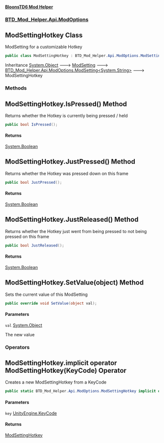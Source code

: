 #### [BloonsTD6 Mod Helper](index.md 'index')
### [BTD_Mod_Helper.Api.ModOptions](index.md#BTD_Mod_Helper.Api.ModOptions 'BTD_Mod_Helper.Api.ModOptions')

## ModSettingHotkey Class

ModSetting for a customizable Hotkey

```csharp
public class ModSettingHotkey : BTD_Mod_Helper.Api.ModOptions.ModSetting<string>
```

Inheritance [System.Object](https://docs.microsoft.com/en-us/dotnet/api/System.Object 'System.Object') &#129106; [ModSetting](BTD_Mod_Helper.Api.ModOptions.ModSetting.md 'BTD_Mod_Helper.Api.ModOptions.ModSetting') &#129106; [BTD_Mod_Helper.Api.ModOptions.ModSetting&lt;](BTD_Mod_Helper.Api.ModOptions.ModSetting_T_.md 'BTD_Mod_Helper.Api.ModOptions.ModSetting<T>')[System.String](https://docs.microsoft.com/en-us/dotnet/api/System.String 'System.String')[&gt;](BTD_Mod_Helper.Api.ModOptions.ModSetting_T_.md 'BTD_Mod_Helper.Api.ModOptions.ModSetting<T>') &#129106; ModSettingHotkey
### Methods

<a name='BTD_Mod_Helper.Api.ModOptions.ModSettingHotkey.IsPressed()'></a>

## ModSettingHotkey.IsPressed() Method

Returns whether the Hotkey is currently being pressed / held

```csharp
public bool IsPressed();
```

#### Returns
[System.Boolean](https://docs.microsoft.com/en-us/dotnet/api/System.Boolean 'System.Boolean')

<a name='BTD_Mod_Helper.Api.ModOptions.ModSettingHotkey.JustPressed()'></a>

## ModSettingHotkey.JustPressed() Method

Returns whether the Hotkey was pressed down on this frame

```csharp
public bool JustPressed();
```

#### Returns
[System.Boolean](https://docs.microsoft.com/en-us/dotnet/api/System.Boolean 'System.Boolean')

<a name='BTD_Mod_Helper.Api.ModOptions.ModSettingHotkey.JustReleased()'></a>

## ModSettingHotkey.JustReleased() Method

Returns whether the Hotkey just went from being pressed to not being pressed on this frame

```csharp
public bool JustReleased();
```

#### Returns
[System.Boolean](https://docs.microsoft.com/en-us/dotnet/api/System.Boolean 'System.Boolean')

<a name='BTD_Mod_Helper.Api.ModOptions.ModSettingHotkey.SetValue(object)'></a>

## ModSettingHotkey.SetValue(object) Method

Sets the current value of this ModSetting

```csharp
public override void SetValue(object val);
```
#### Parameters

<a name='BTD_Mod_Helper.Api.ModOptions.ModSettingHotkey.SetValue(object).val'></a>

`val` [System.Object](https://docs.microsoft.com/en-us/dotnet/api/System.Object 'System.Object')

The new value
### Operators

<a name='BTD_Mod_Helper.Api.ModOptions.ModSettingHotkey.op_ImplicitBTD_Mod_Helper.Api.ModOptions.ModSettingHotkey(UnityEngine.KeyCode)'></a>

## ModSettingHotkey.implicit operator ModSettingHotkey(KeyCode) Operator

Creates a new ModSettingHotkey from a KeyCode

```csharp
public static BTD_Mod_Helper.Api.ModOptions.ModSettingHotkey implicit operator ModSettingHotkey(UnityEngine.KeyCode key);
```
#### Parameters

<a name='BTD_Mod_Helper.Api.ModOptions.ModSettingHotkey.op_ImplicitBTD_Mod_Helper.Api.ModOptions.ModSettingHotkey(UnityEngine.KeyCode).key'></a>

`key` [UnityEngine.KeyCode](https://docs.microsoft.com/en-us/dotnet/api/UnityEngine.KeyCode 'UnityEngine.KeyCode')

#### Returns
[ModSettingHotkey](BTD_Mod_Helper.Api.ModOptions.ModSettingHotkey.md 'BTD_Mod_Helper.Api.ModOptions.ModSettingHotkey')